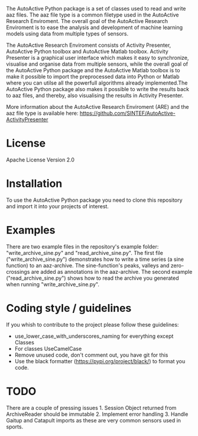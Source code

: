 The AutoActive Python package is a set of classes used to read and write aaz files. The aaz file type is 
a common filetype used in the AutoActive Research Enviroment. The overall goal of the AutoActive Research
Enviroment is to ease the analysis and development of machine learning models using data from multiple types 
of sensors.

The AutoActive Research Enviroment consists of Activity Presenter, AutoActive Python toolbox and AutoActive Matlab toolbox.
Activity Presenter is a graphical user interface which makes it easy to synchronize, visualise and organise data
from multiple sensors, while the overall goal of the AutoActive Python package and the AutoActive Matlab toolbox is to make
it possible to import the preprocessed data into Python or Matlab where you can utilse all the powerfull algorithms 
already implemented.The AutoActive Python package also makes it possible to write the results back to aaz files, and thereby,
also visualising the results in Activity Presenter.

More information about the AutoActive Research Enviroment (ARE) and the aaz file type is available here:
https://github.com/SINTEF/AutoActive-ActivityPresenter

# License
Apache License Version 2.0

# Installation
To use the AutoActive Python package you need to clone this repository and import it into
your projects of interest.

# Examples
There are two example files in the repository's example folder: "write_archive_sine.py" and "read_archive_sine.py". The first file ("write_archive_sine.py") demonstrates how to write a time series (a sine function) to an aaz-archive. The sine-function's peaks, valleys and zero-crossings are added as annotations in the aaz-archive. The second example ("read_archive_sine.py") shows how to read the archive you generated when running "write_archive_sine.py". 

# Coding style / guidelines
If you whish to contribute to the project please follow these guidelines:
- use_lower_case_with_underscores_naming for everything except Classes
- For classes UseCamelCase
- Remove unused code, don't comment out, you have git for this
- Use the black formatter (https://pypi.org/project/black/) to format you code.


# TODO
There are a couple of pressing issues
	1. Session Object returned from ArchiveReader should be immutable
	2. Implement error handling
	3. Handle Gaitup and Catapult imports as these are very common sensors used in sports.

